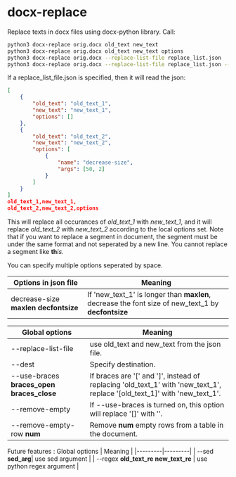 # docx-replace
Replace texts in docx files using docx-python library. Call:

```bash
python3 docx-replace orig.docx old_text new_text
python3 docx-replace orig.docx old_text new_text options
python3 docx-replace orig.docx --replace-list-file replace_list.json
python3 docx-replace orig.docx --replace-list-file replace_list.json --dest dest.docx
```

If a replace_list_file.json is specified, then it will read the json:

```json
[
    {
        "old_text": "old_text_1", 
        "new_text": "new_text_1", 
        "options": []
    },
    {
        "old_text": "old_text_2", 
        "new_text": "new_text_2", 
        "options": [
            {
                "name": "decrease-size", 
                "args": [50, 2]
            }
        ]
    }
]
old_text_1,new_text_1,
old_text_2,new_text_2,options
```

This will replace all occurances of *old_text_1* with *new_text_1*, and it will
replace *old_text_2* with *new_text_2* according to the local options set.
Note that if you want to replace a segment in document, the segment must be under the same format and not seperated by a new line.
You cannot replace a segment like **th***is*.

You can specify multiple options seperated by space.

| Options in json file | Meaning |
|---------|---------|
| decrease-size **maxlen** **decfontsize** | If 'new_text_1' is longer than **maxlen**, decrease the font size of new_text_1 by **decfontsize** |

| Global options | Meaning |
|---------|---------|
| --replace-list-file | use old_text and new_text from the json file. |
| --dest | Specify destination. |
| --use-braces **braces_open** **braces_close** | If braces are '[' and ']', instead of replacing 'old_text_1' with 'new_text_1', replace '[old_text_1]' with 'new_text_1'. |
| --remove-empty | If --use-braces is turned on, this option will replace '[]' with ''. |
| --remove-empty-row **num** | Remove **num** empty rows from a table in the document. |

Future features :
 Global options | Meaning |
|---------|---------|
| --sed **sed_arg**| use sed argument |
| --regex **old_text_re** **new_text_re** | use python regex argument |


